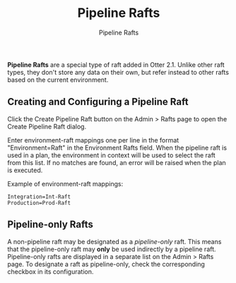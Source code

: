 ﻿---
title: Pipeline Rafts
subtitle: Pipeline Rafts
keywords: otter,rafts
sequence: 200
---

**Pipeline Rafts** are a special type of raft added in Otter 2.1. Unlike other raft types, they don't store any data on their own, but refer instead to other rafts based on the current environment.

## Creating and Configuring a Pipeline Raft

Click the Create Pipeline Raft button on the Admin > Rafts page to open the Create Pipeline Raft dialog.

Enter environment-raft mappings one per line in the format "Environment=Raft" in the Environment Rafts field. When the pipeline raft is used in a plan, the environment in context will be used to select the raft from this list. If no matches are found, an error will be raised when the plan is executed.

Example of environment-raft mappings:

```
Integration=Int-Raft
Production=Prod-Raft
```

## Pipeline-only Rafts

A non-pipeline raft may be designated as a *pipeline-only* raft. This means that the pipeline-only raft may **only** be used indirectly by a pipeline raft. Pipeline-only rafts are displayed in a separate list on the Admin > Rafts page. To designate a raft as pipeline-only, check the corresponding checkbox in its configuration.

